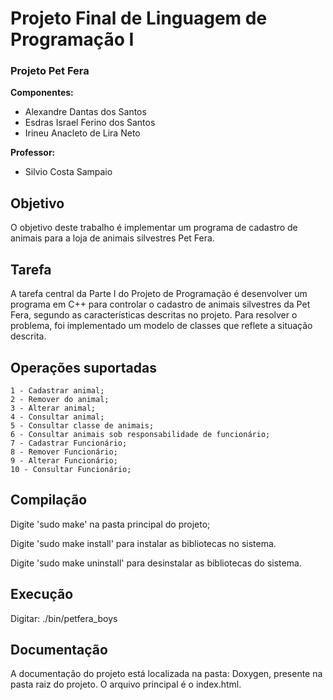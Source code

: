 # Projeto Final de Linguagem de Programação I

### Projeto Pet Fera

**Componentes:**

- Alexandre Dantas dos Santos
- Esdras Israel Ferino dos Santos
- Irineu Anacleto de Lira Neto

**Professor:**
	
- Silvio Costa Sampaio

## Objetivo

O objetivo deste trabalho é implementar um programa de cadastro de animais para a loja de animais silvestres Pet Fera. 

## Tarefa

A tarefa central da Parte I do Projeto de Programação é desenvolver um programa em C++ para controlar o cadastro de animais silvestres da Pet Fera, segundo as características descritas no projeto. Para resolver o problema, foi implementado um modelo de classes que reflete a situação descrita. 

## Operações suportadas

	1 - Cadastrar animal;
	2 - Remover do animal;
	3 - Alterar animal;
	4 - Consultar animal;
	5 - Consultar classe de animais;
    6 - Consultar animais sob responsabilidade de funcionário;
	7 - Cadastrar Funcionário;
	8 - Remover Funcionário;
	9 - Alterar Funcionário;
	10 - Consultar Funcionário;

## Compilação

Digite 'sudo make' na pasta principal do projeto;

Digite 'sudo make install' para instalar as bibliotecas no sistema.

Digite 'sudo make uninstall' para desinstalar as bibliotecas do sistema.

## Execução

Digitar: ./bin/petfera_boys

## Documentação

A documentação do projeto está localizada na pasta: Doxygen, presente na pasta raiz do projeto. O arquivo principal é o index.html.
